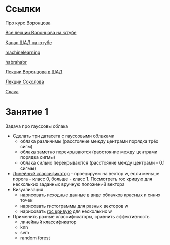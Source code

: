 # Ссылки

[Про курс Воронцова](https://goo.gl/kDqf9y)

[Все лекции Воронцова на ютубе](https://www.youtube.com/playlist?list=PLJOzdkh8T5kp99tGTEFjH_b9zqEQiiBtC)

[Канал ШАД на ютубе](https://www.youtube.com/channel/UCKFojzto0n4Ab3CRQRZ2zYA)

[machinelearning](http://www.machinelearning.ru/wiki/index.php?title=%D0%97%D0%B0%D0%B3%D0%BB%D0%B0%D0%B2%D0%BD%D0%B0%D1%8F_%D1%81%D1%82%D1%80%D0%B0%D0%BD%D0%B8%D1%86%D0%B0)

[habrahabr](https://habrahabr.ru/company/yandex/blog/208034/)

[Лекции Воронцова в ШАД](https://yandexdataschool.ru/edu-process/courses/machine-learning)

[Лекции Соколова](https://github.com/rumary/ml-course-hse)

[Слака](http://ods.ai)


# Занятие 1

Задача про гауссовы облака

* Сделать три датасета с гауссовыми облаками
  * облака различимы (расстояние между центрами порядка трёх сигм)
  * облака заметно перекрываются (расстояние между центрами порядка сигмы)
  * облака сильно перекрываются (расстояние между центрами - 0.1 сигмы)
* [Линейный классификатор](http://ru.learnmachinelearning.wikia.com/wiki/%D0%9B%D0%B8%D0%BD%D0%B5%D0%B9%D0%BD%D1%8B%D0%B9_%D0%BA%D0%BB%D0%B0%D1%81%D1%81%D0%B8%D1%84%D0%B8%D0%BA%D0%B0%D1%82%D0%BE%D1%80) - проецируем на вектор w, если меньше порога - класс 0, больше - класс 1. Посмотреть roc кривую для нескольких заданных вручную положений вектора
* Визуализация
  * нарисовать исходные данные в виде облачков красных и синих точек
  * нарисовать гистограммы для разных векторов w
  * нарисовать [roc кривую](http://ru.learnmachinelearning.wikia.com/wiki/ROC-%D0%BA%D1%80%D0%B8%D0%B2%D0%B0%D1%8F) для нескольких w
* Применить разные классификаторы, сравнить эффективность
  * линейный классификатор
  * knn
  * svm
  * random forest
